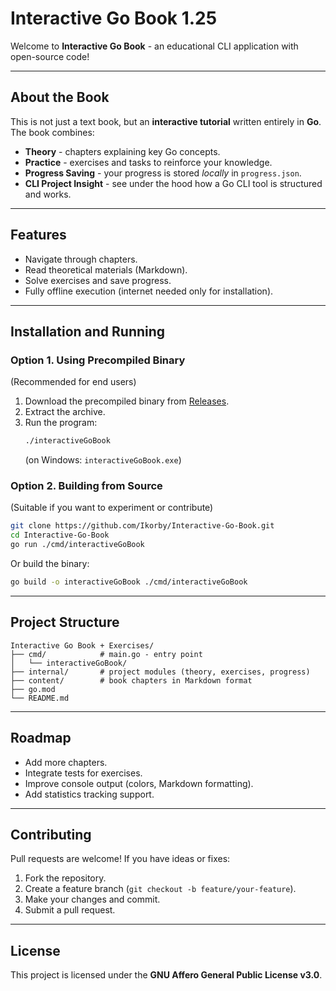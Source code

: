 # Interactive Go Book 1.25

Welcome to **Interactive Go Book** - an educational CLI application with open-source code!

---

## About the Book

This is not just a text book, but an **interactive tutorial** written entirely in **Go**.  
The book combines:  

- **Theory** - chapters explaining key Go concepts.  
- **Practice** - exercises and tasks to reinforce your knowledge.  
- **Progress Saving** - your progress is stored *locally* in `progress.json`.  
- **CLI Project Insight** - see under the hood how a Go CLI tool is structured and works.  

---

## Features

- Navigate through chapters.  
- Read theoretical materials (Markdown).  
- Solve exercises and save progress.  
- Fully offline execution (internet needed only for installation).  

---

## Installation and Running

### Option 1. Using Precompiled Binary  
(Recommended for end users)  

1. Download the precompiled binary from [Releases](./releases).  
2. Extract the archive.  
3. Run the program:  
   ```bash
   ./interactiveGoBook
   ```  
   (on Windows: `interactiveGoBook.exe`)  

### Option 2. Building from Source  
(Suitable if you want to experiment or contribute)  

```bash
git clone https://github.com/Ikorby/Interactive-Go-Book.git
cd Interactive-Go-Book
go run ./cmd/interactiveGoBook
```

Or build the binary:  

```bash
go build -o interactiveGoBook ./cmd/interactiveGoBook
```

---

## Project Structure

```
Interactive Go Book + Exercises/
├── cmd/            # main.go - entry point
│   └── interactiveGoBook/
├── internal/       # project modules (theory, exercises, progress)
├── content/        # book chapters in Markdown format
├── go.mod
└── README.md
```

---

## Roadmap

- Add more chapters.  
- Integrate tests for exercises.  
- Improve console output (colors, Markdown formatting).  
- Add statistics tracking support.  

---

## Contributing

Pull requests are welcome! If you have ideas or fixes:  

1. Fork the repository.  
2. Create a feature branch (`git checkout -b feature/your-feature`).  
3. Make your changes and commit.  
4. Submit a pull request.  

---

## License

This project is licensed under the **GNU Affero General Public License v3.0**.

